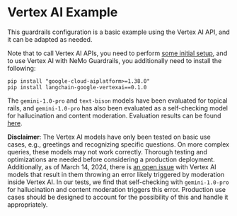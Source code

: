 # Vertex AI Example

This guardrails configuration is a basic example using the Vertex AI API, and it can be adapted as needed.

Note that to call Vertex AI APIs, you need to perform [some initial setup](../../../../docs/user-guides/advanced/vertexai-setup.md), and to use Vertex AI with NeMo Guardrails, you additionally need to install the following:

```
pip install "google-cloud-aiplatform>=1.38.0"
pip install langchain-google-vertexai==0.1.0
```

The `gemini-1.0-pro` and `text-bison` models have been evaluated for topical rails, and `gemini-1.0-pro` has also been evaluated as a self-checking model for hallucination and content moderation. Evaluation results can be found [here](../../../../docs/evaluation/README.md).

**Disclaimer**: The Vertex AI models have only been tested on basic use cases, e.g., greetings and recognizing specific questions. On more complex queries, these models may not work correctly. Thorough testing and optimizations are needed before considering a production deployment. Additionally, as of March 14, 2024, there is [an open issue](https://github.com/GoogleCloudPlatform/generative-ai/issues/344) with Vertex AI models that result in them throwing an error likely triggered by moderation inside Vertex AI. In our tests, we find that self-checking with `gemini-1.0-pro` for hallucination and content moderation triggers this error. Production use cases should be designed to account for the possibility of this and handle it appropriately.
